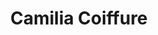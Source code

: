 ---
title: "Camilia Coiffure"
title_fr: "Camilia Coiffure"
order: 11
description: "Visual identity, print creations and responsive website created with WordPress."
description_fr: "Identité visuelle, créations print et site web responsive réalisé sous WordPress."
featuredImage: ../images/camilia-coiffure.jpg
url: "http://camilia-coiffure.fr"
tags: ["branding", "webdesign", "html", "css", "php", "wordpress"]
tags_fr: ["branding", "webdesign", "html", "css", "php", "wordpress"]
---